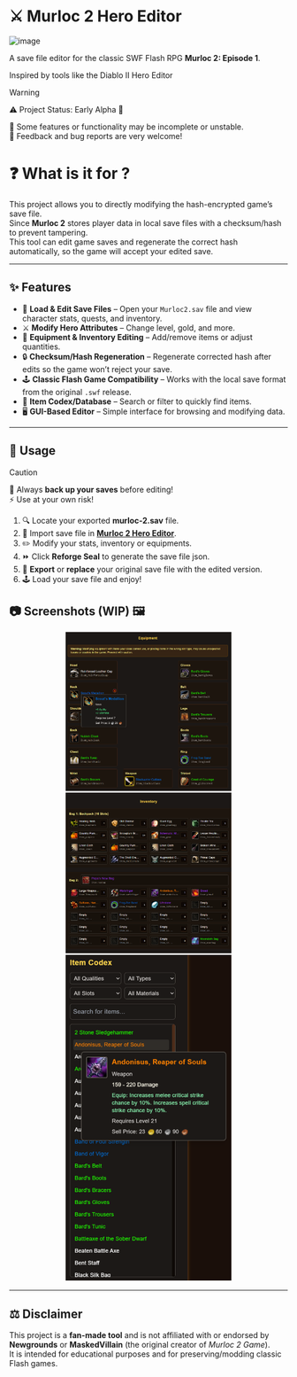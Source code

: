 # ⚔️ Murloc 2 Hero Editor

<img width="320" height="150" alt="image" src="https://lh6.googleusercontent.com/proxy/UuGrjADSn7O4A1Ud-solD4tMTjldRb3NsRvsmx1lD3xIPYSdzo0f3-GunjOM4ks-X8k3h1GioEZMA4fyE4jtoXxiMQtYJwpsTFN4G_vSrwOLG_YS_jGhMSoC9aItf4Y7V1ne" />


A save file editor for the classic SWF Flash RPG **Murloc 2: Episode 1**.

Inspired by tools like the Diablo II Hero Editor

> [!WARNING]
> ⚠️ Project Status: Early Alpha 🧪
> 
> 🔧 Some features or functionality may be incomplete or unstable.  
> 💬 Feedback and bug reports are very welcome!


# ❓ What is it for ?

This project allows you to directly modifying the hash-encrypted game’s save file.  
Since **Murloc 2** stores player data in local save files with a checksum/hash to prevent tampering.  
This tool can edit game saves and regenerate the correct hash automatically, so the game will accept your edited save.

---

## ✨ Features

- 📂 **Load & Edit Save Files** – Open your `Murloc2.sav` file and view character stats, quests, and inventory.  
- ⚔️ **Modify Hero Attributes** – Change level, gold, and more.  
- 🧩 **Equipment & Inventory Editing** – Add/remove items or adjust quantities.  
- 🔒 **Checksum/Hash Regeneration** – Regenerate corrected hash after edits so the game won’t reject your save.  
- 🕹️ **Classic Flash Game Compatibility** – Works with the local save format from the original `.swf` release.  
- 📖 **Item Codex/Database** – Search or filter to quickly find items.  
- 🖥️ **GUI-Based Editor** – Simple interface for browsing and modifying data.  

---

## 🚀 Usage

> [!CAUTION]  
> 💾 Always **back up your saves** before editing!  
> ⚡ Use at your own risk!

1. 🔍 Locate your exported **murloc-2.sav** file.  
2. 📂 Import save file in [**Murloc 2 Hero Editor**](https://murloc-rpg-2-hero-editor.vercel.app).  
3. ✏️ Modify your stats, inventory or equipments.
4. ⏩ Click **Reforge Seal** to generate the save file json.
5. 💾 **Export** or **replace** your original save file with the edited version.  
6. 🕹️ Load your save file and enjoy!

## 📷 Screenshots (WIP) 🖼️

<p align="center">
  <img src="screenshots/equipment.png" alt="Equipment UI" width="300"/>
  <img src="screenshots/inventory.png" alt="Inventory UI" width="300"/>
  <img src="screenshots/codex.png" alt="Item Codex UI" width="300"/>
</p>

---

## ⚖️ Disclaimer

This project is a **fan-made tool** and is not affiliated with or endorsed by **Newgrounds** or **MaskedVillain** (the original creator of *Murloc 2 Game*).  
It is intended for educational purposes and for preserving/modding classic Flash games.  

